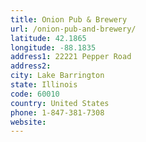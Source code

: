```yaml
---
title: Onion Pub & Brewery
url: /onion-pub-and-brewery/
latitude: 42.1865
longitude: -88.1835
address1: 22221 Pepper Road
address2: 
city: Lake Barrington
state: Illinois
code: 60010
country: United States
phone: 1-847-381-7308
website: 
---
```


